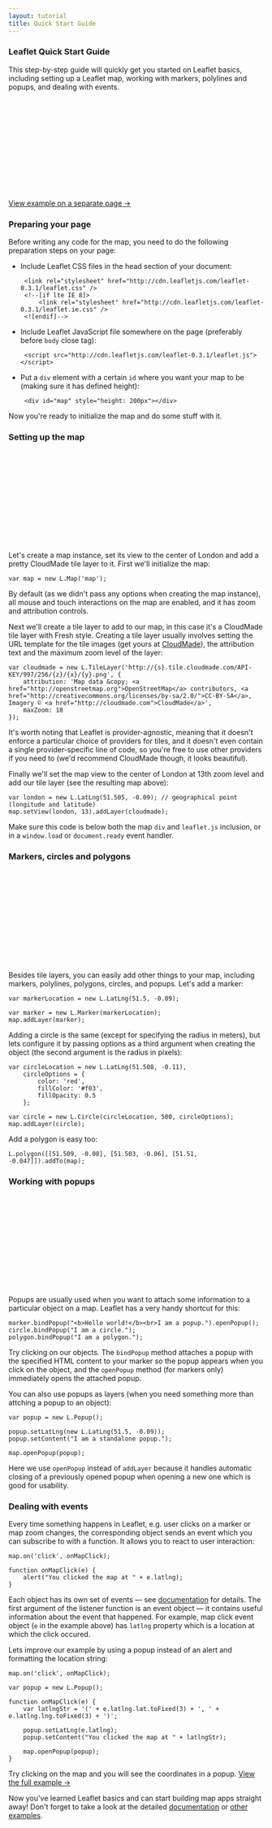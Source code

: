 ```yaml
---
layout: tutorial
title: Quick Start Guide
---
```


### Leaflet Quick Start Guide

This step-by-step guide will quickly get you started on Leaflet basics, including setting up a Leaflet map, working with markers, polylines and popups, and dealing with events.


<div id="map" style="height: 180px; margin-bottom: 18px"></div>

[View example on a separate page &rarr;](quick-start-example.html)


### Preparing your page

Before writing any code for the map, you need to do the following preparation steps on your page:

 * Include Leaflet CSS files in the head section of your document:

		<link rel="stylesheet" href="http://cdn.leafletjs.com/leaflet-0.3.1/leaflet.css" />
		<!--[if lte IE 8]>
			<link rel="stylesheet" href="http://cdn.leafletjs.com/leaflet-0.3.1/leaflet.ie.css" />
		<![endif]-->

 * Include Leaflet JavaScript file somewhere on the page (preferably before <code>body</code> close tag):

		<script src="http://cdn.leafletjs.com/leaflet-0.3.1/leaflet.js"></script>

 * Put a <code>div</code> element with a certain <code>id</code> where you want your map to be (making sure it has defined height):

		<div id="map" style="height: 200px"></div>

Now you're ready to initialize the map and do some stuff with it.


### Setting up the map

<div id="map1" style="height: 180px; margin-bottom: 18px"></div>


Let's create a map instance, set its view to the center of London and add a pretty CloudMade tile layer to it. First we'll initialize the map:

	var map = new L.Map('map');

By default (as we didn't pass any options when creating the map instance), all mouse and touch interactions on the map are enabled, and it has zoom and attribution controls.

Next we'll create a tile layer to add to our map, in this case it's a CloudMade tile layer with Fresh style. Creating a tile layer usually involves setting the URL template for the tile images (get yours at [CloudMade](http://cloudmade.com/register)), the attribution text and the maximum zoom level of the layer:

<pre><code class="javascript">var cloudmade = new L.TileLayer('http://{s}.tile.cloudmade.com/<span class="text-cut" data-cut="[your-API-key]">API-KEY</span>/997/256/{z}/{x}/{y}.png', {
	attribution: 'Map data &amp;copy; <span class="text-cut" data-cut="[&hellip;]">&lt;a href="http://openstreetmap.org"&gt;OpenStreetMap&lt;/a&gt; contributors, &lt;a href="http://creativecommons.org/licenses/by-sa/2.0/"&gt;CC-BY-SA&lt;/a&gt;, Imagery &copy; &lt;a href="http://cloudmade.com"&gt;CloudMade&lt;/a&gt;</span>',
	maxZoom: 18
});</code></pre>

It's worth noting that Leaflet is provider-agnostic, meaning that it doesn't enforce a particular choice of providers for tiles, and it doesn't even contain a single provider-specific line of code, so you're free to use other providers if you need to (we'd recommend CloudMade though, it looks beautiful).

Finally we'll set the map view to the center of London at 13th zoom level and add our tile layer (see the resulting map above):

	var london = new L.LatLng(51.505, -0.09); // geographical point (longitude and latitude)
	map.setView(london, 13).addLayer(cloudmade);

Make sure this code is below both the map <code>div</code> and <code>leaflet.js</code> inclusion, or in a <code>window.load</code> or <code>document.ready</code> event handler.


### Markers, circles and polygons

<div id="map2" style="height: 180px; margin-bottom: 18px"></div>

Besides tile layers, you can easily add other things to your map, including markers, polylines, polygons, circles, and popups. Let's add a marker:

	var markerLocation = new L.LatLng(51.5, -0.09);

	var marker = new L.Marker(markerLocation);
	map.addLayer(marker);

Adding a circle is the same (except for specifying the radius in meters), but lets configure it by passing options as a third argument when creating the object (the second argument is the radius in pixels):

	var circleLocation = new L.LatLng(51.508, -0.11),
		circleOptions = {
			color: 'red',
			fillColor: '#f03',
			fillOpacity: 0.5
		};

	var circle = new L.Circle(circleLocation, 500, circleOptions);
	map.addLayer(circle);

Add a polygon is easy too:

	L.polygon([[51.509, -0.08], [51.503, -0.06], [51.51, -0.047]]).addTo(map);


### Working with popups

<div id="map3" style="height: 180px; margin-bottom: 18px"></div>

Popups are usually used when you want to attach some information to a particular object on a map. Leaflet has a very handy shortcut for this:

	marker.bindPopup("<b>Hello world!</b><br>I am a popup.").openPopup();
	circle.bindPopup("I am a circle.");
	polygon.bindPopup("I am a polygon.");

Try clicking on our objects. The <code>bindPopup</code> method attaches a popup with the specified HTML content to your marker so the popup appears when you click on the object, and the <code>openPopup</code> method (for markers only) immediately opens the attached popup.

You can also use popups as layers (when you need something more than attching a popup to an object):

	var popup = new L.Popup();

	popup.setLatLng(new L.LatLng(51.5, -0.09));
	popup.setContent("I am a standalone popup.");

	map.openPopup(popup);

Here we use <code>openPopup</code> instead of <code>addLayer</code> because it handles automatic closing of a previously opened popup when opening a new one which is good for usability.


### Dealing with events

Every time something happens in Leaflet, e.g. user clicks on a marker or map zoom changes, the corresponding object sends an event which you can subscribe to with a function. It allows you to react to user interaction:

	map.on('click', onMapClick);

	function onMapClick(e) {
		alert("You clicked the map at " + e.latlng);
	}

Each object has its own set of events &mdash; see <a href="../reference.html">documentation</a> for details. The first argument of the listener function is an event object &mdash; it contains useful information about the event that happened. For example, map click event object (<code>e</code> in the example above) has <code>latlng</code> property which is a location at which the click occured.

Lets improve our example by using a popup instead of an alert and formatting the location string:

	map.on('click', onMapClick);

	var popup = new L.Popup();

	function onMapClick(e) {
		var latlngStr = '(' + e.latlng.lat.toFixed(3) + ', ' + e.latlng.lng.toFixed(3) + ')';

		popup.setLatLng(e.latlng);
		popup.setContent("You clicked the map at " + latlngStr);

		map.openPopup(popup);
	}

Try clicking on the map and you will see the coordinates in a popup. <a target="_blank" href="quick-start-example.html">View the full example &rarr;</a>

Now you've learned Leaflet basics and can start building map apps straight away! Don't forget to take a look at the detailed <a href="../reference.html">documentation</a> or <a href="../examples.html">other examples</a>.

<script>
	var cloudmadeUrl = 'http://{s}.tile.cloudmade.com/BC9A493B41014CAABB98F0471D759707/997/256/{z}/{x}/{y}.png',
		cloudmadeAttribution = 'Map data &copy; <a href="http://openstreetmap.org">OpenStreetMap</a> contributors, <a href="http://creativecommons.org/licenses/by-sa/2.0/">CC-BY-SA</a>, Imagery &copy; <a href="http://cloudmade.com">CloudMade</a>',
		cloudmade = new L.TileLayer(cloudmadeUrl, {maxZoom: 18, attribution: cloudmadeAttribution});

	var map = new L.Map('map');
	map.setView(new L.LatLng(51.505, -0.09), 13).addLayer(cloudmade);

	var markerLocation = new L.LatLng(51.5, -0.09),
		marker = new L.Marker(markerLocation);

	map.addLayer(marker);
	marker.bindPopup("<b>Hello world!</b><br />I am a popup.").openPopup();

	var circleLocation = new L.LatLng(51.508, -0.11),
		circleOptions = {color: '#f03', opacity: 0.7},
		circle = new L.Circle(circleLocation, 500, circleOptions);

	circle.bindPopup("I am a circle.");
	map.addLayer(circle);

	var p1 = new L.LatLng(51.509, -0.08),
		p2 = new L.LatLng(51.503, -0.06),
		p3 = new L.LatLng(51.51, -0.047),
		polygonPoints = [p1, p2, p3],
		polygon = new L.Polygon(polygonPoints);

	polygon.bindPopup("I am a polygon.");
	map.addLayer(polygon);

	map.on('click', onMapClick);

	var popup = new L.Popup();

	function onMapClick(e) {
		var latlngStr = '(' + e.latlng.lat.toFixed(3) + ', ' + e.latlng.lng.toFixed(3) + ')';

		popup.setLatLng(e.latlng);
		popup.setContent("You clicked the map at " + latlngStr);

		map.openPopup(popup);
	}
</script>

<script>
	var cloudmade1 = new L.TileLayer(cloudmadeUrl, {maxZoom: 18, attribution: cloudmadeAttribution});

	var map1 = new L.Map('map1');
	map1.setView(new L.LatLng(51.505, -0.09), 13).addLayer(cloudmade1);
</script>

<script>
	var cloudmade2 = new L.TileLayer(cloudmadeUrl, {maxZoom: 18, attribution: cloudmadeAttribution});

	var map2 = new L.Map('map2');
	map2.setView(new L.LatLng(51.505, -0.09), 13).addLayer(cloudmade2);

	var marker2 = new L.Marker(markerLocation);
	map2.addLayer(marker2);

	var circle2 = new L.Circle(circleLocation, 500, circleOptions);
	map2.addLayer(circle2);

	var polygon2 = new L.Polygon(polygonPoints);
	map2.addLayer(polygon2);
</script>

<script>
	var cloudmade3 = new L.TileLayer(cloudmadeUrl, {maxZoom: 18, attribution: cloudmadeAttribution});

	var map3 = new L.Map('map3');
	map3.setView(new L.LatLng(51.505, -0.09), 13).addLayer(cloudmade3);

	var marker3 = new L.Marker(markerLocation);
	map3.addLayer(marker3);
	marker3.bindPopup("<b>Hello world!</b><br />I am a popup.").openPopup();

	var circle3 = new L.Circle(circleLocation, 500, circleOptions);
	circle3.bindPopup("I am a circle.");
	map3.addLayer(circle3);

	var polygon3 = new L.Polygon(polygonPoints);
	polygon3.bindPopup("I am a polygon.");
	map3.addLayer(polygon3);
</script>
